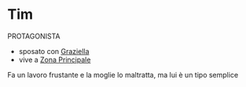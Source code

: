 # Tim


PROTAGONISTA

- sposato con [Graziella](NPC/Graziella.md)
- vive a [Zona Principale](Zone/Zona%20Principale.md)

Fa un lavoro frustante e la moglie lo maltratta, ma lui è un tipo semplice
